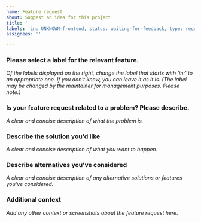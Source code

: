 ```yaml
---
name: Feature request
about: Suggest an idea for this project
title: ''
labels: 'in: UNKNOWN-frontend, status: waiting-for-feedback, type: request'
assignees: ''

---
```


### Please select a label for the relevant feature.

*Of the labels displayed on the right, change the label that starts with 'in:' to an appropriate one.
If you don't know, you can leave it as it is.
(The label may be changed by the maintainer for management purposes. Please note.)*

### Is your feature request related to a problem? Please describe.

*A clear and concise description of what the problem is.*

### Describe the solution you'd like

*A clear and concise description of what you want to happen.*

### Describe alternatives you've considered

*A clear and concise description of any alternative solutions or features you've considered.*

### Additional context

*Add any other context or screenshots about the feature request here.*
